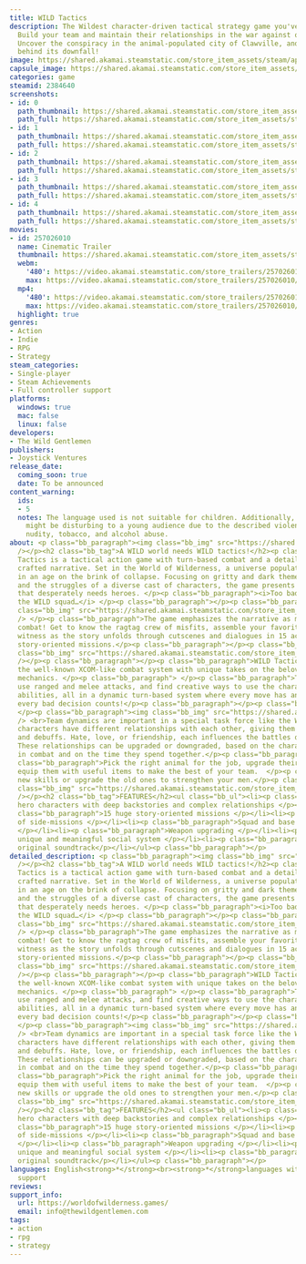 ```yaml
---
title: WILD Tactics
description: The Wildest character-driven tactical strategy game you've ever seen!
  Build your team and maintain their relationships in the war against organized crime.
  Uncover the conspiracy in the animal-populated city of Clawville, and find the mastermind
  behind its downfall!
image: https://shared.akamai.steamstatic.com/store_item_assets/steam/apps/2384640/header.jpg?t=1733430961
capsule_image: https://shared.akamai.steamstatic.com/store_item_assets/steam/apps/2384640/cfe43ff1e3e08bb98a183c8e3b30703eea7a87b2/capsule_231x87.jpg?t=1733430961
categories: game
steamid: 2384640
screenshots:
- id: 0
  path_thumbnail: https://shared.akamai.steamstatic.com/store_item_assets/steam/apps/2384640/ss_8d586bf23aba8e80907718e209bc946213376e04.600x338.jpg?t=1733430961
  path_full: https://shared.akamai.steamstatic.com/store_item_assets/steam/apps/2384640/ss_8d586bf23aba8e80907718e209bc946213376e04.1920x1080.jpg?t=1733430961
- id: 1
  path_thumbnail: https://shared.akamai.steamstatic.com/store_item_assets/steam/apps/2384640/ss_1067d698d6c51ea5fc4543b6f43735d654f7579c.600x338.jpg?t=1733430961
  path_full: https://shared.akamai.steamstatic.com/store_item_assets/steam/apps/2384640/ss_1067d698d6c51ea5fc4543b6f43735d654f7579c.1920x1080.jpg?t=1733430961
- id: 2
  path_thumbnail: https://shared.akamai.steamstatic.com/store_item_assets/steam/apps/2384640/ss_3bc0f57f275b9351a17f067c35a8245ed6d51075.600x338.jpg?t=1733430961
  path_full: https://shared.akamai.steamstatic.com/store_item_assets/steam/apps/2384640/ss_3bc0f57f275b9351a17f067c35a8245ed6d51075.1920x1080.jpg?t=1733430961
- id: 3
  path_thumbnail: https://shared.akamai.steamstatic.com/store_item_assets/steam/apps/2384640/ss_029e1aa3b6b947eb5e6dee5abe6aa146f8d6bf2e.600x338.jpg?t=1733430961
  path_full: https://shared.akamai.steamstatic.com/store_item_assets/steam/apps/2384640/ss_029e1aa3b6b947eb5e6dee5abe6aa146f8d6bf2e.1920x1080.jpg?t=1733430961
- id: 4
  path_thumbnail: https://shared.akamai.steamstatic.com/store_item_assets/steam/apps/2384640/ss_de9e8aa21f55c82caa923d854feccecf1f70dba0.600x338.jpg?t=1733430961
  path_full: https://shared.akamai.steamstatic.com/store_item_assets/steam/apps/2384640/ss_de9e8aa21f55c82caa923d854feccecf1f70dba0.1920x1080.jpg?t=1733430961
movies:
- id: 257026010
  name: Cinematic Trailer
  thumbnail: https://shared.akamai.steamstatic.com/store_item_assets/steam/apps/257026010/movie.293x165.jpg?t=1717688439
  webm:
    '480': https://video.akamai.steamstatic.com/store_trailers/257026010/movie480_vp9.webm?t=1717688439
    max: https://video.akamai.steamstatic.com/store_trailers/257026010/movie_max_vp9.webm?t=1717688439
  mp4:
    '480': https://video.akamai.steamstatic.com/store_trailers/257026010/movie480.mp4?t=1717688439
    max: https://video.akamai.steamstatic.com/store_trailers/257026010/movie_max.mp4?t=1717688439
  highlight: true
genres:
- Action
- Indie
- RPG
- Strategy
steam_categories:
- Single-player
- Steam Achievements
- Full controller support
platforms:
  windows: true
  mac: false
  linux: false
developers:
- The Wild Gentlemen
publishers:
- Joystick Ventures
release_date:
  coming_soon: true
  date: To be announced
content_warning:
  ids:
  - 5
  notes: The language used is not suitable for children. Additionally, some scenes
    might be disturbing to a young audience due to the described violence, partial
    nudity, tobacco, and alcohol abuse.
about: <p class="bb_paragraph"><img class="bb_img" src="https://shared.akamai.steamstatic.com/store_item_assets/steam/apps/2384640/extras/sor_4.jpg?t=1733430961"
  /></p><h2 class="bb_tag">A WILD world needs WILD tactics!</h2><p class="bb_paragraph">WILD
  Tactics is a tactical action game with turn-based combat and a detailed, deeply
  crafted narrative. Set in the World of Wilderness, a universe populated by animals,
  in an age on the brink of collapse. Focusing on gritty and dark themes, ‘50s aesthetic,
  and the struggles of a diverse cast of characters, the game presents a harsh world
  that desperately needs heroes. </p><p class="bb_paragraph"><i>Too bad it only got
  the WILD squad…</i> </p><p class="bb_paragraph"></p><p class="bb_paragraph"><img
  class="bb_img" src="https://shared.akamai.steamstatic.com/store_item_assets/steam/apps/2384640/extras/sor_1.jpg?t=1733430961"
  /> </p><p class="bb_paragraph">The game emphasizes the narrative as much as the
  combat! Get to know the ragtag crew of misfits, assemble your favorite team, and
  witness as the story unfolds through cutscenes and dialogues in 15 action-packed
  story-oriented missions.</p><p class="bb_paragraph"></p><p class="bb_paragraph"><img
  class="bb_img" src="https://shared.akamai.steamstatic.com/store_item_assets/steam/apps/2384640/extras/sor_2.jpg?t=1733430961"
  /></p><p class="bb_paragraph"></p><p class="bb_paragraph">WILD Tactics features
  the well-known XCOM-like combat system with unique takes on the beloved gameplay
  mechanics. </p><p class="bb_paragraph"> </p><p class="bb_paragraph">Take cover,
  use ranged and melee attacks, and find creative ways to use the character’s special
  abilities, all in a dynamic turn-based system where every move has an impact and
  every bad decision counts!</p><p class="bb_paragraph"></p><p class="bb_paragraph">
  </p><p class="bb_paragraph"><img class="bb_img" src="https://shared.akamai.steamstatic.com/store_item_assets/steam/apps/2384640/extras/sor_3.jpg?t=1733430961"
  /> <br>Team dynamics are important in a special task force like the WILD. All the
  characters have different relationships with each other, giving them various buffs
  and debuffs. Hate, love, or friendship, each influences the battles differently.
  These relationships can be upgraded or downgraded, based on the character’s performance
  in combat and on the time they spend together.</p><p class="bb_paragraph"></p><p
  class="bb_paragraph">Pick the right animal for the job, upgrade their weapons, and
  equip them with useful items to make the best of your team.  </p><p class="bb_paragraph">Unlock
  new skills or upgrade the old ones to strengthen your men.</p><p class="bb_paragraph"><img
  class="bb_img" src="https://shared.akamai.steamstatic.com/store_item_assets/steam/apps/2384640/extras/transparent_wild.png?t=1733430961"
  /></p><h2 class="bb_tag">FEATURES</h2><ul class="bb_ul"><li><p class="bb_paragraph">12
  hero characters with deep backstories and complex relationships </p></li><li><p
  class="bb_paragraph">15 huge story-oriented missions </p></li><li><p class="bb_paragraph">Plenty
  of side-missions </p></li><li><p class="bb_paragraph">Squad and base management
  </p></li><li><p class="bb_paragraph">Weapon upgrading </p></li><li><p class="bb_paragraph">A
  unique and meaningful social system </p></li><li><p class="bb_paragraph">And a blood-pumping
  original soundtrack</p></li></ul><p class="bb_paragraph"></p>
detailed_description: <p class="bb_paragraph"><img class="bb_img" src="https://shared.akamai.steamstatic.com/store_item_assets/steam/apps/2384640/extras/sor_4.jpg?t=1733430961"
  /></p><h2 class="bb_tag">A WILD world needs WILD tactics!</h2><p class="bb_paragraph">WILD
  Tactics is a tactical action game with turn-based combat and a detailed, deeply
  crafted narrative. Set in the World of Wilderness, a universe populated by animals,
  in an age on the brink of collapse. Focusing on gritty and dark themes, ‘50s aesthetic,
  and the struggles of a diverse cast of characters, the game presents a harsh world
  that desperately needs heroes. </p><p class="bb_paragraph"><i>Too bad it only got
  the WILD squad…</i> </p><p class="bb_paragraph"></p><p class="bb_paragraph"><img
  class="bb_img" src="https://shared.akamai.steamstatic.com/store_item_assets/steam/apps/2384640/extras/sor_1.jpg?t=1733430961"
  /> </p><p class="bb_paragraph">The game emphasizes the narrative as much as the
  combat! Get to know the ragtag crew of misfits, assemble your favorite team, and
  witness as the story unfolds through cutscenes and dialogues in 15 action-packed
  story-oriented missions.</p><p class="bb_paragraph"></p><p class="bb_paragraph"><img
  class="bb_img" src="https://shared.akamai.steamstatic.com/store_item_assets/steam/apps/2384640/extras/sor_2.jpg?t=1733430961"
  /></p><p class="bb_paragraph"></p><p class="bb_paragraph">WILD Tactics features
  the well-known XCOM-like combat system with unique takes on the beloved gameplay
  mechanics. </p><p class="bb_paragraph"> </p><p class="bb_paragraph">Take cover,
  use ranged and melee attacks, and find creative ways to use the character’s special
  abilities, all in a dynamic turn-based system where every move has an impact and
  every bad decision counts!</p><p class="bb_paragraph"></p><p class="bb_paragraph">
  </p><p class="bb_paragraph"><img class="bb_img" src="https://shared.akamai.steamstatic.com/store_item_assets/steam/apps/2384640/extras/sor_3.jpg?t=1733430961"
  /> <br>Team dynamics are important in a special task force like the WILD. All the
  characters have different relationships with each other, giving them various buffs
  and debuffs. Hate, love, or friendship, each influences the battles differently.
  These relationships can be upgraded or downgraded, based on the character’s performance
  in combat and on the time they spend together.</p><p class="bb_paragraph"></p><p
  class="bb_paragraph">Pick the right animal for the job, upgrade their weapons, and
  equip them with useful items to make the best of your team.  </p><p class="bb_paragraph">Unlock
  new skills or upgrade the old ones to strengthen your men.</p><p class="bb_paragraph"><img
  class="bb_img" src="https://shared.akamai.steamstatic.com/store_item_assets/steam/apps/2384640/extras/transparent_wild.png?t=1733430961"
  /></p><h2 class="bb_tag">FEATURES</h2><ul class="bb_ul"><li><p class="bb_paragraph">12
  hero characters with deep backstories and complex relationships </p></li><li><p
  class="bb_paragraph">15 huge story-oriented missions </p></li><li><p class="bb_paragraph">Plenty
  of side-missions </p></li><li><p class="bb_paragraph">Squad and base management
  </p></li><li><p class="bb_paragraph">Weapon upgrading </p></li><li><p class="bb_paragraph">A
  unique and meaningful social system </p></li><li><p class="bb_paragraph">And a blood-pumping
  original soundtrack</p></li></ul><p class="bb_paragraph"></p>
languages: English<strong>*</strong><br><strong>*</strong>languages with full audio
  support
reviews:
support_info:
  url: https://worldofwilderness.games/
  email: info@thewildgentlemen.com
tags:
- action
- rpg
- strategy
---
```


